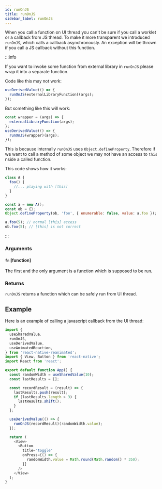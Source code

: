 ```yaml
---
id: runOnJS
title: runOnJS
sidebar_label: runOnJS
---
```


When you call a function on UI thread you can't be sure if you call a worklet or a callback from JS thread. To make it more transparent we introduced `runOnJS`, which calls a callback asynchronously. An exception will be thrown if you call a JS callback without this function.

:::info

If you want to invoke some function from external library in `runOnJS` please wrap it into a separate function.

Code like this may not work:

```js
useDerivedValue(() => {
  runOnJS(externalLibraryFunction)(args);
});
```

But something like this will work:

```js
const wrapper = (args) => {
  externalLibraryFunction(args);
};
useDerivedValue(() => {
  runOnJS(wrapper)(args);
});
```

This is because internally `runOnJS` uses `Object.defineProperty`. Therefore if we want to call a method of some object we may not have an access to `this` nside a called function.

This code shows how it works:

```js
class A {
  foo() {
    //... playing with [this]
  }
}

const a = new A();
const ob = {};
Object.defineProperty(ob, 'foo', { enumerable: false, value: a.foo }); // we do something like this in runOnJS

a.foo(5); // normal [this] access
ob.foo(5); // [this] is not correct
```

:::

### Arguments

#### `fn` [function]

The first and the only argument is a function which is supposed to be run.

### Returns

`runOnJS` returns a function which can be safely run from UI thread.

## Example

Here is an example of calling a javascript callback from the UI thread:

```js {22}
import {
  useSharedValue,
  runOnJS,
  useDerivedValue,
  useAnimatedReaction,
} from 'react-native-reanimated';
import { View, Button } from 'react-native';
import React from 'react';

export default function App() {
  const randomWidth = useSharedValue(10);
  const lastResults = [];

  const recordResult = (result) => {
    lastResults.push(result);
    if (lastResults.length > 3) {
      lastResults.shift();
    }
  };

  useDerivedValue(() => {
    runOnJS(recordResult)(randomWidth.value);
  });

  return (
    <View>
      <Button
        title="toggle"
        onPress={() => {
          randomWidth.value = Math.round(Math.random() * 350);
        }}
      />
    </View>
  );
}
```
